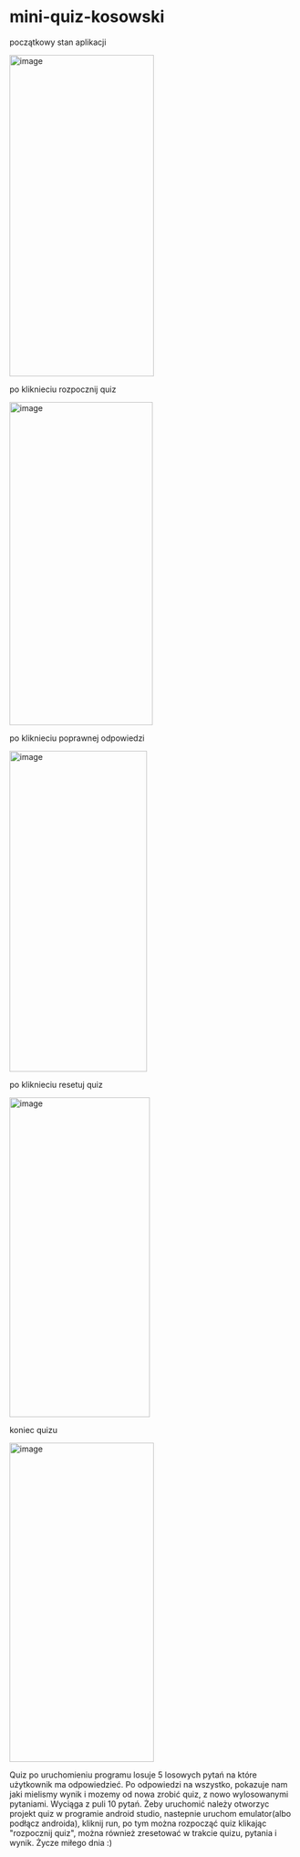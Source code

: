 # mini-quiz-kosowski
początkowy stan aplikacji

  <img width="253" height="563" alt="image" src="https://github.com/user-attachments/assets/10756d59-a99e-4efc-98c3-ca592ee15256" />

  po kliknieciu rozpocznij quiz

<img width="251" height="566" alt="image" src="https://github.com/user-attachments/assets/3441cfd3-1283-49ee-b5af-acd21aedc112" />

po kliknieciu poprawnej odpowiedzi

<img width="241" height="562" alt="image" src="https://github.com/user-attachments/assets/b90cd3ee-96bf-46e7-b8d6-5aef3160d567" />

po kliknieciu resetuj quiz

<img width="246" height="560" alt="image" src="https://github.com/user-attachments/assets/2ae1ff9f-42f0-4b8e-8f8b-768b18e0e7d0" />

koniec quizu

<img width="253" height="559" alt="image" src="https://github.com/user-attachments/assets/1fe4785a-5893-47e0-a2d1-350c8736c7e4" />

Quiz po uruchomieniu programu losuje 5 losowych pytań na które użytkownik ma odpowiedzieć. Po odpowiedzi na wszystko, pokazuje nam jaki mielismy wynik i mozemy od nowa zrobić quiz, z nowo wylosowanymi pytaniami. Wyciąga z puli 10 pytań. Żeby uruchomić należy otworzyc projekt quiz w programie android studio, nastepnie uruchom emulator(albo podłącz androida), kliknij run, po tym można rozpocząć quiz klikając "rozpocznij quiz", można również zresetować w trakcie quizu, pytania i wynik.
Życze miłego dnia :)
